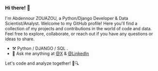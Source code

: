 ### Hi there! 👋


I'm Abdennour ZOUAZOU, a Python/Django Developer & Data Scientist/Analyst. Welcome to my GitHub profile! Here you'll find a collection of my projects and contributions in the world of code and data. Feel free to explore, collaborate, or reach out if you have any questions or ideas to share.

- ⚒️ Python / DJANGO / SQL .
- 💭 Ask me anything at [@X](https://twitter.com/zouazou) & [@LinkedIn](https://www.linkedin.com/in/zouazou)



Let's code and analyze together! 🐍🔍






